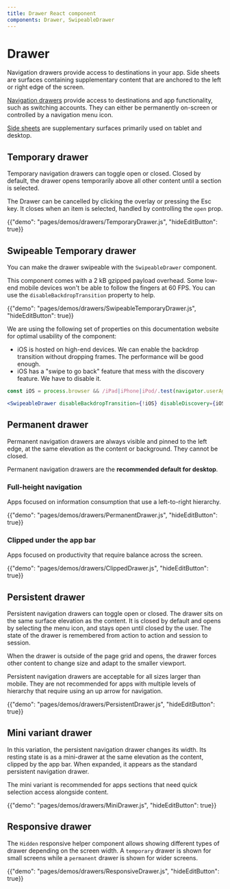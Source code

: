 ```yaml
---
title: Drawer React component
components: Drawer, SwipeableDrawer
---
```


# Drawer

<p class="description">Navigation drawers provide access to destinations in your app. Side sheets are surfaces containing supplementary content that are anchored to the left or right edge of the screen.</p>

[Navigation drawers](https://material.io/design/components/navigation-drawer.html) provide access to destinations and app functionality, such as switching accounts. They can either be permanently on-screen or controlled by a navigation menu icon.

[Side sheets](https://material.io/design/components/sheets-side.html) are supplementary surfaces primarily used on tablet and desktop.

## Temporary drawer

Temporary navigation drawers can toggle open or closed. Closed by default, the drawer opens temporarily above all other content until a section is selected.

The Drawer can be cancelled by clicking the overlay or pressing the Esc key.
It closes when an item is selected, handled by controlling the `open` prop.

{{"demo": "pages/demos/drawers/TemporaryDrawer.js", "hideEditButton": true}}

## Swipeable Temporary drawer

You can make the drawer swipeable with the `SwipeableDrawer` component.

This component comes with a 2 kB gzipped payload overhead.
Some low-end mobile devices won't be able to follow the fingers at 60 FPS.
You can use the `disableBackdropTransition` property to help.

{{"demo": "pages/demos/drawers/SwipeableTemporaryDrawer.js", "hideEditButton": true}}

We are using the following set of properties on this documentation website for optimal usability of the component:
- iOS is hosted on high-end devices.
We can enable the backdrop transition without dropping frames.
The performance will be good enough.
- iOS has a "swipe to go back" feature that mess
with the discovery feature. We have to disable it.

```jsx
const iOS = process.browser && /iPad|iPhone|iPod/.test(navigator.userAgent);

<SwipeableDrawer disableBackdropTransition={!iOS} disableDiscovery={iOS} />
```

## Permanent drawer

Permanent navigation drawers are always visible and pinned to the left edge, at the same elevation as the content or background. They cannot be closed.

Permanent navigation drawers are the **recommended default for desktop**.

### Full-height navigation

Apps focused on information consumption that use a left-to-right hierarchy.

{{"demo": "pages/demos/drawers/PermanentDrawer.js", "hideEditButton": true}}

### Clipped under the app bar

Apps focused on productivity that require balance across the screen.

{{"demo": "pages/demos/drawers/ClippedDrawer.js", "hideEditButton": true}}

## Persistent drawer

Persistent navigation drawers can toggle open or closed.
The drawer sits on the same surface elevation as the content.
It is closed by default and opens by selecting the menu icon, and stays open until closed by the user.
The state of the drawer is remembered from action to action and session to session.

When the drawer is outside of the page grid and opens, the drawer forces other content to change size and adapt to the smaller viewport.

Persistent navigation drawers are acceptable for all sizes larger than mobile.
They are not recommended for apps with multiple levels of hierarchy that require using an up arrow for navigation.

{{"demo": "pages/demos/drawers/PersistentDrawer.js", "hideEditButton": true}}

## Mini variant drawer

In this variation, the persistent navigation drawer changes its width.
Its resting state is as a mini-drawer at the same elevation as the content, clipped by the app bar.
When expanded, it appears as the standard persistent navigation drawer.

The mini variant is recommended for apps sections that need quick selection access alongside content.

{{"demo": "pages/demos/drawers/MiniDrawer.js", "hideEditButton": true}}

## Responsive drawer

The `Hidden` responsive helper component allows showing different types of drawer depending on the screen width.
A `temporary` drawer is shown for small screens while a `permanent` drawer is shown for wider screens.

{{"demo": "pages/demos/drawers/ResponsiveDrawer.js", "hideEditButton": true}}
